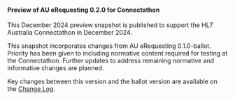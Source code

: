 <div class="stu-note" markdown="1">

#### Preview of AU eRequesting 0.2.0 for Connectathon
This December 2024 preview snapshot is published to support the HL7 Australia Connectathon in December 2024.

This snapshot incorporates changes from AU eRequesting 0.1.0-ballot. Priority has been given to including normative content required for testing at the Connectathon. Further updates to address remaining normative and informative changes are planned.

Key changes between this version and the ballot version are available on the [Change Log](changes.html).

</div><!-- stu-note -->